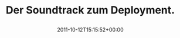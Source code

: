 ---
retweeted: false
source: <a href="http://itunes.apple.com/us/app/twitter/id409789998?mt=12" rel="nofollow">Twitter
  for Mac</a>
entities:
  hashtags: []
  symbols: []
  user_mentions: []
  urls:
  - url: http://t.co/2wmaqNpm
    expanded_url: http://www.youtube.com/watch?v=ADX9DdURn8o
    display_url: youtube.com/watch?v=ADX9Dd…
    indices:
    - '31'
    - '51'
display_text_range:
- '0'
- '51'
favorite_count: '0'
id_str: '124141237623205888'
truncated: false
retweet_count: '0'
id: '124141237623205888'
possibly_sensitive: false
created_at: Wed Oct 12 15:15:52 +0000 2011
favorited: false
full_text: Der Soundtrack zum Deployment.
lang: en
quote_url: http://www.youtube.com/watch?v=ADX9DdURn8o
tags:
- pesos/twitter
date: '2011-10-12T15:15:52+00:00'
src: https://twitter.com/bascht/status/124141237623205888
original_url: https://twitter.com/bascht/status/124141237623205888
type: twitter_tweet
text: Der Soundtrack zum Deployment.
title: 'Der Soundtrack zum Deployment.

  '

---